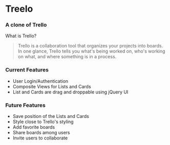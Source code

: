 # Treelo

### A clone of Trello

What is Trello?

> Trello is a collaboration tool that organizes your projects into boards.
> In one glance, Trello tells you what's being worked on, who's working on what,
> and where something is in a process.

### Current Features
- User Login/Authentication
- Composite Views for Lists and Cards
- List and Cards are drag and droppable using jQuery UI

### Future Features
- Save position of the Lists and Cards
- Style close to Trello's styling
- Add favorite boards
- Share boards among users
- Invite users to collaborate

